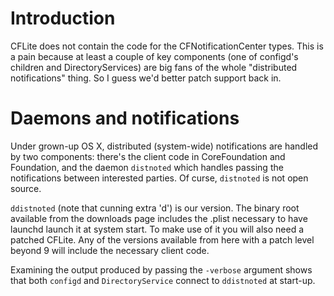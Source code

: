 # Introduction #

CFLite does not contain the code for the CFNotificationCenter types. This is a pain because at least a couple of key components (one of configd's children and DirectoryServices) are big fans of the whole "distributed notifications" thing. So I guess we'd better patch support back in.

# Daemons and notifications #

Under grown-up OS X, distributed (system-wide) notifications are handled by two components: there's the client code in CoreFoundation and Foundation, and the daemon `distnoted` which handles passing the notifications between interested parties. Of curse, `distnoted` is not open source.

`ddistnoted` (note that cunning extra 'd') is our version. The binary root available from the downloads page includes the .plist necessary to have launchd launch it at system start. To make use of it you will also need a patched CFLite. Any of the versions available from here with a patch level beyond 9 will include the necessary client code.

Examining the output produced by passing the `-verbose` argument shows that both `configd` and `DirectoryService` connect to `ddistnoted` at start-up.